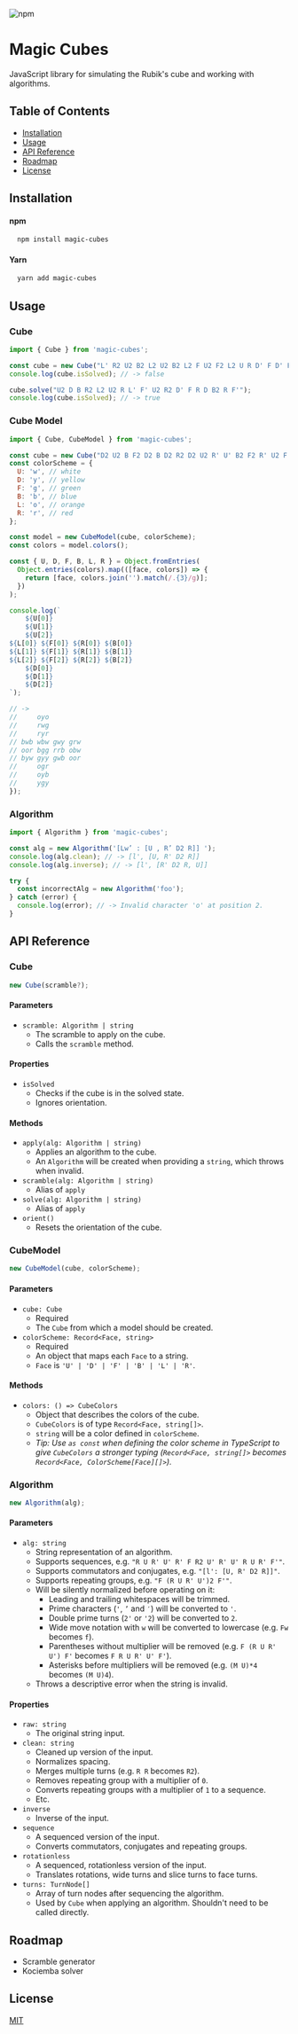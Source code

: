![npm](https://img.shields.io/npm/v/magic-cubes?style=for-the-badge)

# Magic Cubes

JavaScript library for simulating the Rubik's cube and working with algorithms.

## Table of Contents

- [Installation](#installation)
- [Usage](#usage)
- [API Reference](#api-reference)
- [Roadmap](#roadmap)
- [License](#license)

## Installation

#### npm

```bash
  npm install magic-cubes
```

#### Yarn

```bash
  yarn add magic-cubes
```

## Usage

### Cube

```js
import { Cube } from 'magic-cubes';

const cube = new Cube("L' R2 U2 B2 L2 U2 B2 L2 F U2 F2 L2 U R D' F D' F U L R");
console.log(cube.isSolved); // -> false

cube.solve("U2 D B R2 L2 U2 R L' F' U2 R2 D' F R D B2 R F'");
console.log(cube.isSolved); // -> true
```

### Cube Model

```js
import { Cube, CubeModel } from 'magic-cubes';

const cube = new Cube("D2 U2 B F2 D2 B D2 R2 D2 U2 R' U' B2 F2 R' U2 F L U R");
const colorScheme = {
  U: 'w', // white
  D: 'y', // yellow
  F: 'g', // green
  B: 'b', // blue
  L: 'o', // orange
  R: 'r', // red
};

const model = new CubeModel(cube, colorScheme);
const colors = model.colors();

const { U, D, F, B, L, R } = Object.fromEntries(
  Object.entries(colors).map(([face, colors]) => {
    return [face, colors.join('').match(/.{3}/g)];
  })
);

console.log(`
    ${U[0]}
    ${U[1]}
    ${U[2]}
${L[0]} ${F[0]} ${R[0]} ${B[0]}
${L[1]} ${F[1]} ${R[1]} ${B[1]}
${L[2]} ${F[2]} ${R[2]} ${B[2]}
    ${D[0]}
    ${D[1]}
    ${D[2]}
`);

// ->
//     oyo
//     rwg
//     ryr
// bwb wbw gwy grw
// oor bgg rrb obw
// byw gyy gwb oor
//     ogr
//     oyb
//     ygy
});
```

### Algorithm

```js
import { Algorithm } from 'magic-cubes';

const alg = new Algorithm('[Lw’ : [U , R’ D2 R]] ');
console.log(alg.clean); // -> [l', [U, R' D2 R]]
console.log(alg.inverse); // -> [l', [R' D2 R, U]]

try {
  const incorrectAlg = new Algorithm('foo');
} catch (error) {
  console.log(error); // -> Invalid character 'o' at position 2.
}
```

## API Reference

### Cube

```js
new Cube(scramble?);
```

#### Parameters

- `scramble: Algorithm | string`
  - The scramble to apply on the cube.
  - Calls the `scramble` method.

#### Properties

- `isSolved`
  - Checks if the cube is in the solved state.
  - Ignores orientation.

#### Methods

- `apply(alg: Algorithm | string)`
  - Applies an algorithm to the cube.
  - An `Algorithm` will be created when providing a `string`, which throws when invalid.
- `scramble(alg: Algorithm | string)`
  - Alias of `apply`
- `solve(alg: Algorithm | string)`
  - Alias of `apply`
- `orient()`
  - Resets the orientation of the cube.

### CubeModel

```js
new CubeModel(cube, colorScheme);
```

#### Parameters

- `cube: Cube`
  - Required
  - The `Cube` from which a model should be created.
- `colorScheme: Record<Face, string>`
  - Required
  - An object that maps each `Face` to a string.
  - `Face` is `'U' | 'D' | 'F' | 'B' | 'L' | 'R'`.

#### Methods

- `colors: () => CubeColors`
  - Object that describes the colors of the cube.
  - `CubeColors` is of type `Record<Face, string[]>`.
  - `string` will be a color defined in `colorScheme`.
  - _Tip: Use `as const` when defining the color scheme in TypeScript to give `CubeColors` a stronger typing (`Record<Face, string[]>` becomes `Record<Face, ColorScheme[Face][]>`)._

### Algorithm

```js
new Algorithm(alg);
```

#### Parameters

- `alg: string`
  - String representation of an algorithm.
  - Supports sequences, e.g. `"R U R' U' R' F R2 U' R' U' R U R' F'"`.
  - Supports commutators and conjugates, e.g. `"[l': [U, R' D2 R]]"`.
  - Supports repeating groups, e.g. `"F (R U R' U')2 F'"`.
  - Will be silently normalized before operating on it:
    - Leading and trailing whitespaces will be trimmed.
    - Prime characters (`'`, `’` and `′`) will be converted to `'`.
    - Double prime turns (`2'` or `'2`) will be converted to `2`.
    - Wide move notation with `w` will be converted to lowercase (e.g. `Fw` becomes `f`).
    - Parentheses without multiplier will be removed (e.g. `F (R U R' U') F'` becomes `F R U R' U' F'`).
    - Asterisks before multipliers will be removed (e.g. `(M U)*4` becomes `(M U)4`).
  - Throws a descriptive error when the string is invalid.

#### Properties

- `raw: string`
  - The original string input.
- `clean: string`
  - Cleaned up version of the input.
  - Normalizes spacing.
  - Merges multiple turns (e.g. `R R` becomes `R2`).
  - Removes repeating group with a multiplier of `0`.
  - Converts repeating groups with a multiplier of `1` to a sequence.
  - Etc.
- `inverse`
  - Inverse of the input.
- `sequence`
  - A sequenced version of the input.
  - Converts commutators, conjugates and repeating groups.
- `rotationless`
  - A sequenced, rotationless version of the input.
  - Translates rotations, wide turns and slice turns to face turns.
- `turns: TurnNode[]`
  - Array of turn nodes after sequencing the algorithm.
  - Used by `Cube` when applying an algorithm. Shouldn't need to be called directly.

## Roadmap

- Scramble generator
- Kociemba solver

## License

[MIT](https://choosealicense.com/licenses/mit/)
